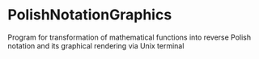# PolishNotationGraphics
Program for transformation of mathematical functions into reverse Polish notation and its graphical rendering via Unix terminal
